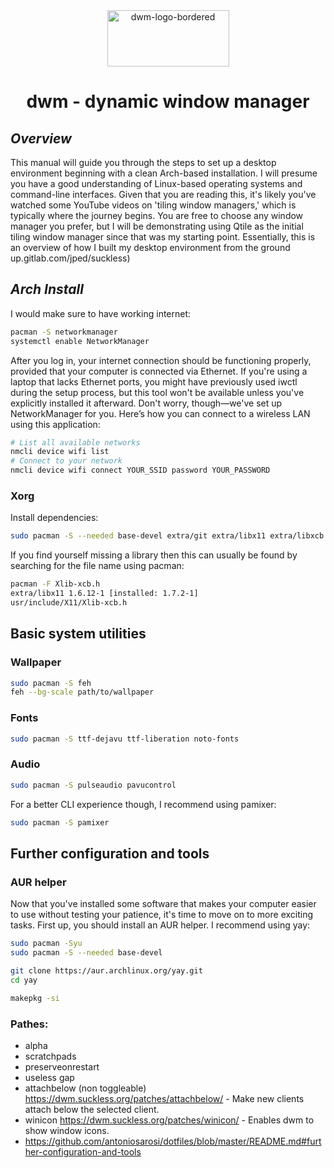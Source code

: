 <div align="center">
  <img src="https://seeklogo.com/images/D/dwm-logo-A5BEFB530B-seeklogo.com.png" alt="dwm-logo-bordered" width="195" height="90"/>
  
  # dwm - dynamic window manager
</div>

## _Overview_
This manual will guide you through the steps to set up a desktop environment beginning with a clean Arch-based installation. I will presume you have a good understanding of Linux-based operating systems and command-line interfaces. Given that you are reading this, it's likely you've watched some YouTube videos on 'tiling window managers,' which is typically where the journey begins. You are free to choose any window manager you prefer, but I will be demonstrating using Qtile as the initial tiling window manager since that was my starting point. Essentially, this is an overview of how I built my desktop environment from the ground up.gitlab.com/jped/suckless)

## _Arch Install_
I would make sure to have working internet:
```sh
pacman -S networkmanager
systemctl enable NetworkManager
```
After you log in, your internet connection should be functioning properly, provided that your computer is connected via Ethernet. If you're using a laptop that lacks Ethernet ports, you might have previously used iwctl during the setup process, but this tool won't be available unless you've explicitly installed it afterward. Don't worry, though—we've set up NetworkManager for you. Here’s how you can connect to a wireless LAN using this application:
```sh
# List all available networks
nmcli device wifi list
# Connect to your network
nmcli device wifi connect YOUR_SSID password YOUR_PASSWORD
```

### Xorg
Install dependencies:
```sh
sudo pacman -S --needed base-devel extra/git extra/libx11 extra/libxcb extra/libxinerama extra/libxft extra/imlib2
```
If you find yourself missing a library then this can usually be found by searching for the file name using pacman:
```sh
pacman -F Xlib-xcb.h
extra/libx11 1.6.12-1 [installed: 1.7.2-1]
usr/include/X11/Xlib-xcb.h
```
## Basic system utilities

### Wallpaper
```sh
sudo pacman -S feh
feh --bg-scale path/to/wallpaper
```

### Fonts
```sh
sudo pacman -S ttf-dejavu ttf-liberation noto-fonts
```

### Audio
```sh
sudo pacman -S pulseaudio pavucontrol
```

For a better CLI experience though, I recommend using pamixer:
```sh
sudo pacman -S pamixer
```

## Further configuration and tools
### AUR helper
Now that you've installed some software that makes your computer easier to use without testing your patience, it's time to move on to more exciting tasks. First up, you should install an AUR helper. I recommend using yay:
```sh
sudo pacman -Syu
sudo pacman -S --needed base-devel

git clone https://aur.archlinux.org/yay.git
cd yay

makepkg -si
```

### Pathes:
- alpha
- scratchpads
- preserveonrestart
- useless gap
- attachbelow (non toggleable) https://dwm.suckless.org/patches/attachbelow/ - Make new clients attach below the selected client.
- winicon https://dwm.suckless.org/patches/winicon/ - Enables dwm to show window icons.
- https://github.com/antoniosarosi/dotfiles/blob/master/README.md#further-configuration-and-tools
